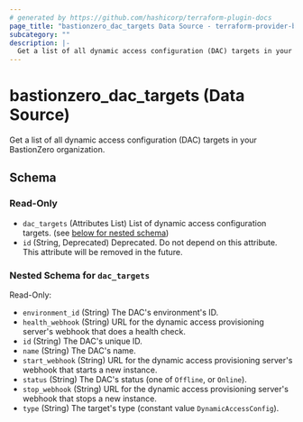 ```yaml
---
# generated by https://github.com/hashicorp/terraform-plugin-docs
page_title: "bastionzero_dac_targets Data Source - terraform-provider-bastionzero"
subcategory: ""
description: |-
  Get a list of all dynamic access configuration (DAC) targets in your BastionZero organization.
---
```


# bastionzero_dac_targets (Data Source)

Get a list of all dynamic access configuration (DAC) targets in your BastionZero organization.



<!-- schema generated by tfplugindocs -->
## Schema

### Read-Only

- `dac_targets` (Attributes List) List of dynamic access configuration targets. (see [below for nested schema](#nestedatt--dac_targets))
- `id` (String, Deprecated) Deprecated. Do not depend on this attribute. This attribute will be removed in the future.

<a id="nestedatt--dac_targets"></a>
### Nested Schema for `dac_targets`

Read-Only:

- `environment_id` (String) The DAC's environment's ID.
- `health_webhook` (String) URL for the dynamic access provisioning server's webhook that does a health check.
- `id` (String) The DAC's unique ID.
- `name` (String) The DAC's name.
- `start_webhook` (String) URL for the dynamic access provisioning server's webhook that starts a new instance.
- `status` (String) The DAC's status (one of `Offline`, or `Online`).
- `stop_webhook` (String) URL for the dynamic access provisioning server's webhook that stops a new instance.
- `type` (String) The target's type (constant value `DynamicAccessConfig`).


